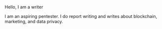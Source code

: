 Hello, I am a writer

I am an aspiring pentester. I do report writing and writes about blockchain, marketing, and data privacy.
